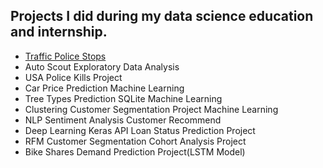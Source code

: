 Projects I did during my data science education and internship.
---
- [Traffic Police Stops](https://github.com/ahmedclk/Portfolio/tree/main/01_TrafficPoliceStops)
- Auto Scout Exploratory Data Analysis
- USA Police Kills Project
- Car Price Prediction Machine Learning
- Tree Types Prediction SQLite Machine Learning
- Clustering Customer Segmentation Project Machine Learning
- NLP Sentiment Analysis Customer Recommend
- Deep Learning Keras API Loan Status Prediction Project
- RFM Customer Segmentation Cohort Analysis Project
- Bike Shares Demand Prediction Project(LSTM Model)